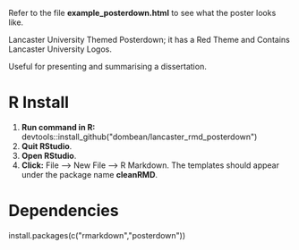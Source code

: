 Refer to the file __example_posterdown.html__ to see what the poster looks like.

Lancaster University Themed Posterdown; it has a Red Theme and Contains Lancaster University Logos. 

Useful for presenting and summarising a dissertation.

# R Install

1) __Run command in R:__ devtools::install_github("dombean/lancaster_rmd_posterdown")
2) __Quit RStudio__.
3) __Open RStudio__.
3) __Click:__ File --> New File --> R Markdown. The templates should appear under the package name __cleanRMD__.

# Dependencies

install.packages(c("rmarkdown","posterdown"))
